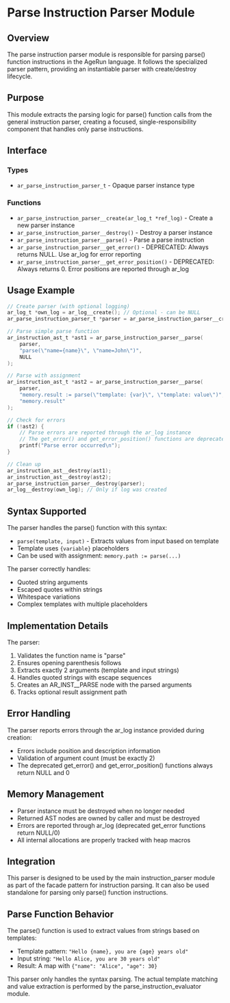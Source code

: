 # Parse Instruction Parser Module

## Overview

The parse instruction parser module is responsible for parsing parse() function instructions in the AgeRun language. It follows the specialized parser pattern, providing an instantiable parser with create/destroy lifecycle.

## Purpose

This module extracts the parsing logic for parse() function calls from the general instruction parser, creating a focused, single-responsibility component that handles only parse instructions.

## Interface

### Types

- `ar_parse_instruction_parser_t` - Opaque parser instance type

### Functions

- `ar_parse_instruction_parser__create(ar_log_t *ref_log)` - Create a new parser instance
- `ar_parse_instruction_parser__destroy()` - Destroy a parser instance
- `ar_parse_instruction_parser__parse()` - Parse a parse instruction
- `ar_parse_instruction_parser__get_error()` - DEPRECATED: Always returns NULL. Use ar_log for error reporting
- `ar_parse_instruction_parser__get_error_position()` - DEPRECATED: Always returns 0. Error positions are reported through ar_log

## Usage Example

```c
// Create parser (with optional logging)
ar_log_t *own_log = ar_log__create(); // Optional - can be NULL
ar_parse_instruction_parser_t *parser = ar_parse_instruction_parser__create(own_log);

// Parse simple parse function
ar_instruction_ast_t *ast1 = ar_parse_instruction_parser__parse(
    parser, 
    "parse(\"name={name}\", \"name=John\")", 
    NULL
);

// Parse with assignment
ar_instruction_ast_t *ast2 = ar_parse_instruction_parser__parse(
    parser,
    "memory.result := parse(\"template: {var}\", \"template: value\")",
    "memory.result"
);

// Check for errors
if (!ast2) {
    // Parse errors are reported through the ar_log instance
    // The get_error() and get_error_position() functions are deprecated
    printf("Parse error occurred\n");
}

// Clean up
ar_instruction_ast__destroy(ast1);
ar_instruction_ast__destroy(ast2);
ar_parse_instruction_parser__destroy(parser);
ar_log__destroy(own_log); // Only if log was created
```

## Syntax Supported

The parser handles the parse() function with this syntax:
- `parse(template, input)` - Extracts values from input based on template
- Template uses `{variable}` placeholders
- Can be used with assignment: `memory.path := parse(...)`

The parser correctly handles:
- Quoted string arguments
- Escaped quotes within strings
- Whitespace variations
- Complex templates with multiple placeholders

## Implementation Details

The parser:
1. Validates the function name is "parse"
2. Ensures opening parenthesis follows
3. Extracts exactly 2 arguments (template and input strings)
4. Handles quoted strings with escape sequences
5. Creates an AR_INST__PARSE node with the parsed arguments
6. Tracks optional result assignment path

## Error Handling

The parser reports errors through the ar_log instance provided during creation:
- Errors include position and description information
- Validation of argument count (must be exactly 2)
- The deprecated get_error() and get_error_position() functions always return NULL and 0

## Memory Management

- Parser instance must be destroyed when no longer needed
- Returned AST nodes are owned by caller and must be destroyed
- Errors are reported through ar_log (deprecated get_error functions return NULL/0)
- All internal allocations are properly tracked with heap macros

## Integration

This parser is designed to be used by the main instruction_parser module as part of the facade pattern for instruction parsing. It can also be used standalone for parsing only parse() function instructions.

## Parse Function Behavior

The parse() function is used to extract values from strings based on templates:
- Template pattern: `"Hello {name}, you are {age} years old"`
- Input string: `"Hello Alice, you are 30 years old"`
- Result: A map with `{"name": "Alice", "age": 30}`

This parser only handles the syntax parsing. The actual template matching and value extraction is performed by the parse_instruction_evaluator module.